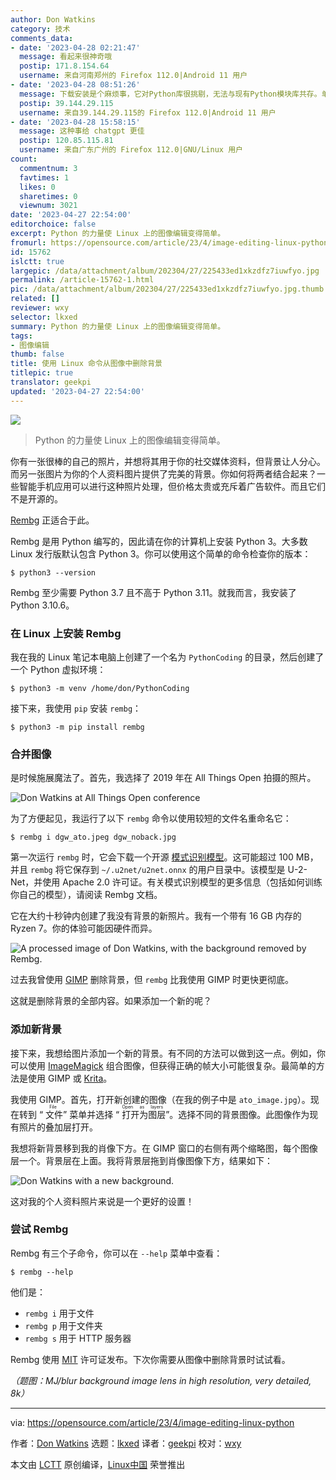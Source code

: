 ```yaml
---
author: Don Watkins
category: 技术
comments_data:
- date: '2023-04-28 02:21:47'
  message: 看起来很神奇哦
  postip: 171.8.154.64
  username: 来自河南郑州的 Firefox 112.0|Android 11 用户
- date: '2023-04-28 08:51:26'
  message: 下载安装是个麻烦事，它对Python库很挑剔，无法与现有Python模块库共存。单独创建运行环境，又感觉没有必要。
  postip: 39.144.29.115
  username: 来自39.144.29.115的 Firefox 112.0|Android 11 用户
- date: '2023-04-28 15:58:15'
  message: 这种事给 chatgpt 更佳
  postip: 120.85.115.81
  username: 来自广东广州的 Firefox 112.0|GNU/Linux 用户
count:
  commentnum: 3
  favtimes: 1
  likes: 0
  sharetimes: 0
  viewnum: 3021
date: '2023-04-27 22:54:00'
editorchoice: false
excerpt: Python 的力量使 Linux 上的图像编辑变得简单。
fromurl: https://opensource.com/article/23/4/image-editing-linux-python
id: 15762
islctt: true
largepic: /data/attachment/album/202304/27/225433ed1xkzdfz7iuwfyo.jpg
permalink: /article-15762-1.html
pic: /data/attachment/album/202304/27/225433ed1xkzdfz7iuwfyo.jpg.thumb.jpg
related: []
reviewer: wxy
selector: lkxed
summary: Python 的力量使 Linux 上的图像编辑变得简单。
tags:
- 图像编辑
thumb: false
title: 使用 Linux 命令从图像中删除背景
titlepic: true
translator: geekpi
updated: '2023-04-27 22:54:00'
---
```


![](/data/attachment/album/202304/27/225433ed1xkzdfz7iuwfyo.jpg)



> 
> Python 的力量使 Linux 上的图像编辑变得简单。
> 
> 
> 


你有一张很棒的自己的照片，并想将其用于你的社交媒体资料，但背景让人分心。而另一张图片为你的个人资料图片提供了完美的背景。你如何将两者结合起来？一些智能手机应用可以进行这种照片处理，但价格太贵或充斥着广告软件。而且它们不是开源的。


[Rembg](https://github.com/danielgatis/rembg) 正适合于此。


Rembg 是用 Python 编写的，因此请在你的计算机上安装 Python 3。大多数 Linux 发行版默认包含 Python 3。你可以使用这个简单的命令检查你的版本：



```
$ python3 --version

```

Rembg 至少需要 Python 3.7 且不高于 Python 3.11。就我而言，我安装了 Python 3.10.6。


### 在 Linux 上安装 Rembg


我在我的 Linux 笔记本电脑上创建了一个名为 `PythonCoding` 的目录，然后创建了一个 Python 虚拟环境：



```
$ python3 -m venv /home/don/PythonCoding

```

接下来，我使用 `pip` 安装 `rembg`：



```
$ python3 -m pip install rembg

```

### 合并图像


是时候施展魔法了。首先，我选择了 2019 年在 All Things Open 拍摄的照片。


![Don Watkins at All Things Open conference](/data/attachment/album/202304/27/225521utxhyzm3m5304t3m.jpg)


为了方便起见，我运行了以下 `rembg` 命令以使用较短的文件名重命名它：



```
$ rembg i dgw_ato.jpeg dgw_noback.jpg

```

第一次运行 `rembg` 时，它会下载一个开源 [模式识别模型](https://github.com/xuebinqin/U-2-Net)。这可能超过 100 MB，并且 `rembg` 将它保存到 `~/.u2net/u2net.onnx` 的用户目录中。该模型是 U-2-Net，并使用 Apache 2.0 许可证。有关模式识别模型的更多信息（包括如何训练你自己的模型），请阅读 Rembg 文档。


它在大约十秒钟内创建了我没有背景的新照片。我有一个带有 16 GB 内存的 Ryzen 7。你的体验可能因硬件而异。


![A processed image of Don Watkins, with the background removed by Rembg.](/data/attachment/album/202304/27/225526x0fg4vjmgwwmyuzh.jpg)


过去我曾使用 [GIMP](https://opensource.com/content/cheat-sheet-gimp) 删除背景，但 `rembg` 比我使用 GIMP 时更快更彻底。


这就是删除背景的全部内容。如果添加一个新的呢？


### 添加新背景


接下来，我想给图片添加一个新的背景。有不同的方法可以做到这一点。例如，你可以使用 [ImageMagick](https://opensource.com/article/17/8/imagemagick) 组合图像，但获得正确的帧大小可能很复杂。最简单的方法是使用 GIMP 或 [Krita](https://opensource.com/article/21/12/open-source-photo-editing-krita)。


我使用 GIMP。首先，打开新创建的图像（在我的例子中是 `ato_image.jpg`）。现在转到 “<ruby> 文件 <rt>  File </rt></ruby>” 菜单并选择 “<ruby> 打开为图层 <rt>  Open as layers </rt></ruby>”。选择不同的背景图像。此图像作为现有照片的叠加层打开。


我想将新背景移到我的肖像下方。在 GIMP 窗口的右侧有两个缩略图，每个图像层一个。背景层在上面。我将背景层拖到肖像图像下方，结果如下：


![Don Watkins with a new background.](/data/attachment/album/202304/27/225533lffsa0wssev0rs7a.jpg)


这对我的个人资料照片来说是一个更好的设置！


### 尝试 Rembg


Rembg 有三个子命令，你可以在 `--help` 菜单中查看：



```
$ rembg --help

```

他们是：


* `rembg i` 用于文件
* `rembg p` 用于文件夹
* `rembg s` 用于 HTTP 服务器


Rembg 使用 [MIT](https://github.com/danielgatis/rembg/blob/main/LICENSE.txt) 许可证发布。下次你需要从图像中删除背景时试试看。


*（题图：MJ/blur background image lens in high resolution, very detailed, 8k）*




---


via: <https://opensource.com/article/23/4/image-editing-linux-python>


作者：[Don Watkins](https://opensource.com/users/don-watkins) 选题：[lkxed](https://github.com/lkxed/) 译者：[geekpi](https://github.com/geekpi) 校对：[wxy](https://github.com/wxy)


本文由 [LCTT](https://github.com/LCTT/TranslateProject) 原创编译，[Linux中国](https://linux.cn/) 荣誉推出